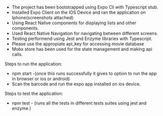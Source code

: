 - The project has been bootstrapped using Expo Cli with Typescript stub.
- Installed Expo Client on the IOS Device and ran the application on Iphone(screenshots attached)
- Using React Native components for displaying lists and other components.
- Used React Native Navigation for navigating between different screens.
- Testing performend using Jest and Enzyme libraries with Typescript.
- Please use the appropiate api_key for accessing movie database
- Mobx store has been used for the state management and making api calls.

Steps to run the application:

- npm start -(once this runs successfully it gives to option to run the app in browser or ios or android)
- Scan the barcode and run the expo app installed on ios device.

Steps to test the application:

- npm test - (runs all the tests in different tests suites using jest and enzyme.)
